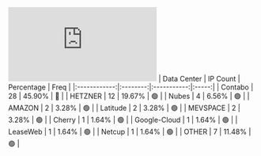 ![Diagramm](https://github.com/111STAVR111/props/blob/main/Story/Decentralization/1/README.md)
| Data Center | IP Count | Percentage | Freq |
|:------------:|:--------:|:-----------:|:-----:|
| Contabo | 28 | 45.90% | 🔴 |
| HETZNER | 12 | 19.67% | 🟢 |
| Nubes | 4 | 6.56% | 🟢 |
| AMAZON | 2 | 3.28% | 🟢 |
| Latitude | 2 | 3.28% | 🟢 |
| MEVSPACE | 2 | 3.28% | 🟢 |
| Cherry | 1 | 1.64% | 🟢 |
| Google-Cloud | 1 | 1.64% | 🟢 |
| LeaseWeb | 1 | 1.64% | 🟢 |
| Netcup | 1 | 1.64% | 🟢 |
| OTHER | 7 | 11.48% | 🟢 |